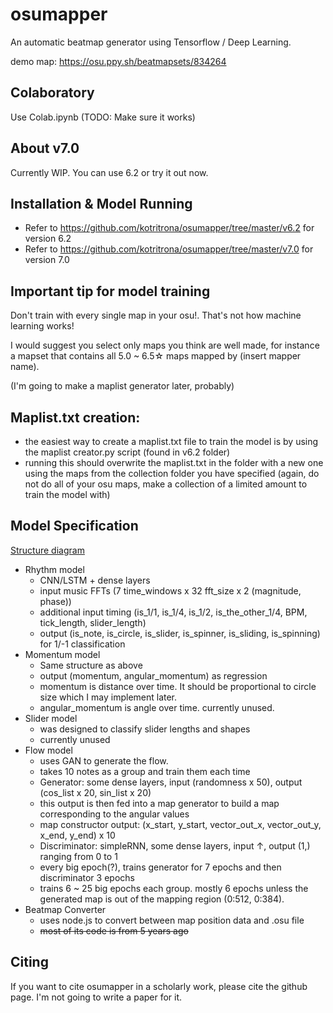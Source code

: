 # osumapper

An automatic beatmap generator using Tensorflow / Deep Learning.

demo map: https://osu.ppy.sh/beatmapsets/834264

## Colaboratory

Use Colab.ipynb (TODO: Make sure it works)

## About v7.0

Currently WIP. You can use 6.2 or try it out now.

## Installation & Model Running

- Refer to https://github.com/kotritrona/osumapper/tree/master/v6.2 for version 6.2
- Refer to https://github.com/kotritrona/osumapper/tree/master/v7.0 for version 7.0

## Important tip for model training

Don't train with every single map in your osu!. That's not how machine learning works!

I would suggest you select only maps you think are well made, for instance a mapset that contains all 5.0 ~ 6.5☆ maps mapped by (insert mapper name).

(I'm going to make a maplist generator later, probably)

## Maplist.txt creation:
- the easiest way to create a maplist.txt file to train the model is by using the maplist creator.py script (found in v6.2 folder)
- running this should overwrite the maplist.txt in the folder with a new one using the maps from the collection folder you have specified (again, do not do all of your osu maps, make a collection of a limited amount to train the model with)

## Model Specification
[Structure diagram](osunn_structure.jpg)

- Rhythm model
  - CNN/LSTM + dense layers
  - input music FFTs (7 time_windows x 32 fft_size x 2 (magnitude, phase))
  - additional input timing (is_1/1, is_1/4, is_1/2, is_the_other_1/4, BPM, tick_length, slider_length)
  - output (is_note, is_circle, is_slider, is_spinner, is_sliding, is_spinning) for 1/-1 classification
- Momentum model
  - Same structure as above
  - output (momentum, angular_momentum) as regression
  - momentum is distance over time. It should be proportional to circle size which I may implement later.
  - angular_momentum is angle over time. currently unused.
- Slider model
  - was designed to classify slider lengths and shapes
  - currently unused
- Flow model
  - uses GAN to generate the flow.
  - takes 10 notes as a group and train them each time
  - Generator: some dense layers, input (randomness x 50), output (cos_list x 20, sin_list x 20)
  - this output is then fed into a map generator to build a map corresponding to the angular values
  - map constructor output: (x_start, y_start, vector_out_x, vector_out_y, x_end, y_end) x 10
  - Discriminator: simpleRNN, some dense layers, input ↑, output (1,) ranging from 0 to 1
  - every big epoch(?), trains generator for 7 epochs and then discriminator 3 epochs
  - trains 6 ~ 25 big epochs each group. mostly 6 epochs unless the generated map is out of the mapping region (0:512, 0:384).
- Beatmap Converter
  - uses node.js to convert between map position data and .osu file
  - ~~most of its code is from 5 years ago~~

## Citing

If you want to cite osumapper in a scholarly work, please cite the github page. I'm not going to write a paper for it.